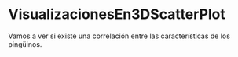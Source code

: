 # VisualizacionesEn3DScatterPlot
Vamos a ver si existe una correlación entre las características de los pingüinos. 
